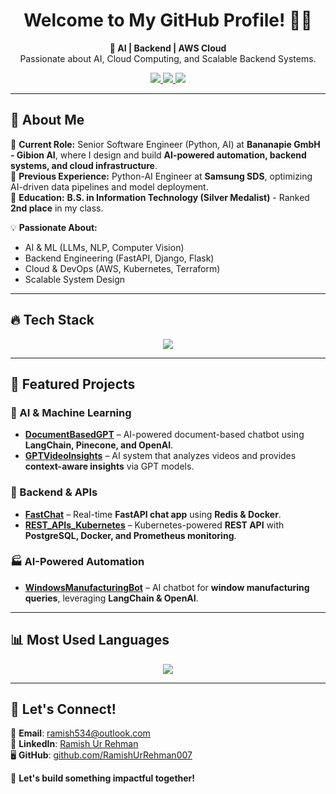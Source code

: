 <h1 align="center">Welcome to My GitHub Profile! 👨‍💻</h1>
<p align="center">
  <strong>🚀 AI | Backend | AWS Cloud</strong><br>
  Passionate about AI, Cloud Computing, and Scalable Backend Systems.
</p>

<p align="center">
  <a href="https://www.linkedin.com/in/ramish-ur-rehman-432971175/">
    <img src="https://img.shields.io/badge/LinkedIn-Connect-blue?style=flat&logo=linkedin">
  </a>
  <a href="mailto:ramish534@outlook.com">
    <img src="https://img.shields.io/badge/Email-Contact%20Me-red?style=flat&logo=gmail">
  </a>
  <a href="https://github.com/RamishUrRehman007">
    <img src="https://img.shields.io/badge/GitHub-Follow%20Me-black?style=flat&logo=github">
  </a>
</p>

---

## 🚀 About Me

🔹 **Current Role:** Senior Software Engineer (Python, AI) at **Bananapie GmbH - Gibion AI**, where I design and build **AI-powered automation, backend systems, and cloud infrastructure**.  
🔹 **Previous Experience:** Python-AI Engineer at **Samsung SDS**, optimizing AI-driven data pipelines and model deployment.  
🔹 **Education:** **B.S. in Information Technology (Silver Medalist)** - Ranked **2nd place** in my class.  

💡 **Passionate About:**  
- AI & ML (LLMs, NLP, Computer Vision)  
- Backend Engineering (FastAPI, Django, Flask)  
- Cloud & DevOps (AWS, Kubernetes, Terraform)  
- Scalable System Design  

---

## 🔥 Tech Stack  
<p align="center">
  <img src="https://skillicons.dev/icons?i=python,fastapi,django,flask,tensorflow,pytorch,postgresql,mongodb,redis,docker,kubernetes,aws,git,github,linux" />
</p>

---

## 📌 Featured Projects  
### 🤖 AI & Machine Learning  
- **[DocumentBasedGPT](https://github.com/RamishUrRehman007/DocumentBasedGPT)** – AI-powered document-based chatbot using **LangChain, Pinecone, and OpenAI**.  
- **[GPTVideoInsights](https://github.com/RamishUrRehman007/GPTVideoInsights)** – AI system that analyzes videos and provides **context-aware insights** via GPT models.  

### 🔧 Backend & APIs  
- **[FastChat](https://github.com/RamishUrRehman007/FastChat)** – Real-time **FastAPI chat app** using **Redis & Docker**.  
- **[REST_APIs_Kubernetes](https://github.com/RamishUrRehman007/REST_APIs-Kubernetes)** – Kubernetes-powered **REST API** with **PostgreSQL, Docker, and Prometheus monitoring**.  

### 🏭 AI-Powered Automation  
- **[WindowsManufacturingBot](https://github.com/RamishUrRehman007/WindowsManufacturingBot)** – AI chatbot for **window manufacturing queries**, leveraging **LangChain & OpenAI**.  

---

## 📊 Most Used Languages  
<p align="center">
  <img src="https://github-readme-stats.vercel.app/api/top-langs/?username=RamishUrRehman007&layout=compact&theme=radical" />
</p>

---

## 🔗 Let's Connect!  
📧 **Email**: [ramish534@outlook.com](mailto:ramish534@outlook.com)  
🔗 **LinkedIn**: [Ramish Ur Rehman](https://www.linkedin.com/in/ramish-ur-rehman-432971175/)  
🖥️ **GitHub**: [github.com/RamishUrRehman007](https://github.com/RamishUrRehman007)  

🚀 **Let's build something impactful together!**


